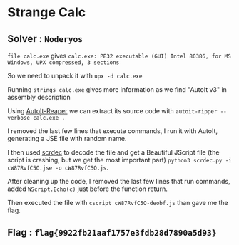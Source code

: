 # Strange Calc

## Solver : `Noderyos`

`file calc.exe` gives `calc.exe: PE32 executable (GUI) Intel 80386, for MS Windows, UPX compressed, 3 sections`

So we need to unpack it with `upx -d calc.exe`

Running `strings calc.exe` gives more information as we find "AutoIt v3" in assembly description

Using [AutoIt-Reaper](https://github.com/nazywam/AutoIt-Ripper) we can extract its source code with `autoit-ripper --verbose calc.exe .`

I removed the last few lines that execute commands, I run it with AutoIt, generating a JSE file with random name. 

I then used [scrdec](https://github.com/sstraw/scrdec/blob/master/scrdec.py) to decode the file and get a Beautiful JScript file (the script is crashing, but we get the most important part) `python3 scrdec.py -i cW87RvfC5O.jse -o cW87RvfC5O.js`.

After cleaning up the code, I removed the last few lines that run commands, added `WScript.Echo(c)` just before the function return.

Then executed the file with `cscript cW87RvfC5O-deobf.js` than gave me the flag.

## Flag : `flag{9922fb21aaf1757e3fdb28d7890a5d93}`
